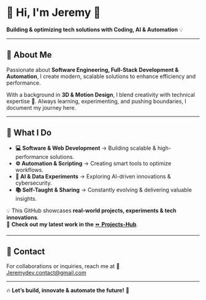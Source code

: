 # 🚀 Hi, I'm Jeremy 👋  
**Building & optimizing tech solutions with Coding, AI & Automation** 💡  

---

## 🌟 About Me  

Passionate about **Software Engineering, Full-Stack Development & Automation**, I create modern, scalable solutions to enhance efficiency and performance.  

With a background in **3D & Motion Design**, I blend creativity with technical expertise 🎨. Always learning, experimenting, and pushing boundaries, I document my journey here.  

---

## 🔧 What I Do  

- **💻 Software & Web Development** → Building scalable & high-performance solutions.  
- **⚙️ Automation & Scripting** → Creating smart tools to optimize workflows.  
- **🤖 AI & Data Experiments** → Exploring AI-driven innovations & cybersecurity.  
- **📚 Self-Taught & Sharing** → Constantly evolving & delivering valuable insights.  

💡 This GitHub showcases **real-world projects, experiments & tech innovations**.  
🚀 **Check out my latest work in the** [⏩ **Projects-Hub**](https://github.com/jeredevio/Projects-Hub).  

---

## 📩 Contact  

For collaborations or inquiries, reach me at 📧 [Jeremydev.contact@gmail.com](mailto:Jeremydev.contact@gmail.com)    

---

🔥 **Let’s build, innovate & automate the future!** 🚀  


